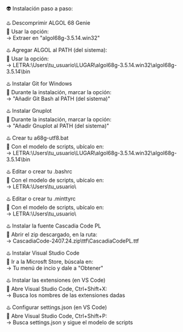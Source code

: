 👽 Instalación paso a paso:

♨️ Descomprimir ALGOL 68 Genie       
🌃 Usar la opción:    
→ Extraer en "algol68g-3.5.14.win32"   

♨️ Agregar ALGOL al PATH (del sistema):    
🌃 Usar la opción:    
→ LETRA:\Users\tu_usuario\LUGAR\algol68g-3.5.14.win32\algol68g-3.5.14\bin        

♨️ Instalar Git for Windows        
🌃 Durante la instalación, marcar la opción:        
→ "Añadir Git Bash al PATH (del sistema)"   

♨️ Instalar Gnuplot         
🌃 Durante la instalación, marcar la opción:       
→ "Añadir Gnuplot al PATH (del sistema)"     

♨️ Crear tu a68g-utf8.bat        
🌃 Con el modelo de scripts, ubícalo en:        
→ LETRA:\Users\tu_usuario\LUGAR\algol68g-3.5.14.win32\algol68g-3.5.14\bin  

♨️ Editar o crear tu .bashrc       
🌃 Con el modelo de scripts, ubícalo en:        
→ LETRA:\Users\tu_usuario\    

♨️ Editar o crear tu .minttyrc        
🌃 Con el modelo de scripts, ubícalo en:        
→ LETRA:\Users\tu_usuario\      

♨️ Instalar la fuente Cascadia Code PL        
🌃 Abrir el zip descargado, en la ruta:        
→ CascadiaCode-2407.24.zip\ttf\CascadiaCodePL.ttf 

♨️ Instalar Visual Studio Code        
🌃 Ir a la Microsft Store, búscala en:        
→ Tu menú de incio y dale a "Obtener"      

♨️ Instalar las extensiones (en VS Code)       
🌃 Abre Visual Studio Code, Ctrl+Shift+X:        
→ Busca los nombres de las extensiones dadas       

♨️ Configurar settings.json (en VS Code)        
🌃 Abre Visual Studio Code, Ctrl+Shift+P:        
→ Busca settings.json y sigue el modelo de scripts        
